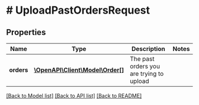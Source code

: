 # # UploadPastOrdersRequest

## Properties

Name | Type | Description | Notes
------------ | ------------- | ------------- | -------------
**orders** | [**\OpenAPI\Client\Model\Order[]**](Order.md) | The past orders you are trying to upload |

[[Back to Model list]](../../README.md#models) [[Back to API list]](../../README.md#endpoints) [[Back to README]](../../README.md)
